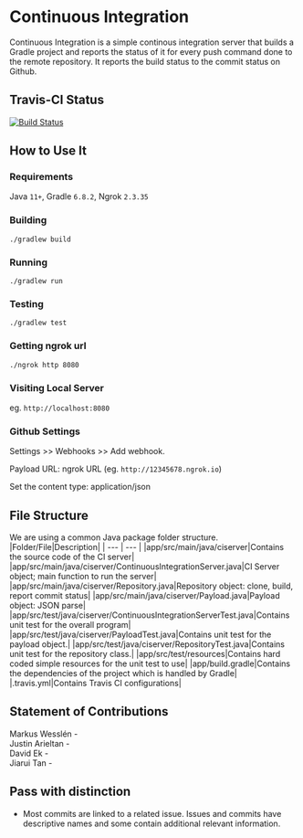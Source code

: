 # Continuous Integration
Continuous Integration is a simple continous integration server that builds a Gradle project and reports the status of it for every push command done to the remote repository. It reports the build status to the commit status on Github.

## Travis-CI Status
[![Build Status](https://travis-ci.com/m4reko/soffan-group16-a2.svg?branch=main)](https://travis-ci.com/m4reko/soffan-group16-a2)


## How to Use It
### Requirements
Java `11+`, Gradle `6.8.2`, Ngrok `2.3.35`

### Building
`./gradlew build`
### Running
`./gradlew run`
### Testing
`./gradlew test`
### Getting ngrok url
`./ngrok http 8080`
### Visiting Local Server
eg. `http://localhost:8080`
### Github Settings
Settings >> Webhooks >> Add webhook.

Payload URL: ngrok URL (eg. `http://12345678.ngrok.io`)

Set the content type: application/json


## File Structure
We are using a common Java package folder structure.  
|Folder/File|Description|
| --- | --- |
|app/src/main/java/ciserver|Contains the source code of the CI server|
|app/src/main/java/ciserver/ContinuousIntegrationServer.java|CI Server object; main function to run the server|
|app/src/main/java/ciserver/Repository.java|Repository object: clone, build, report commit status|
|app/src/main/java/ciserver/Payload.java|Payload object: JSON parse|
|app/src/test/java/ciserver/ContinuousIntegrationServerTest.java|Contains unit test for the overall program|
|app/src/test/java/ciserver/PayloadTest.java|Contains unit test for the payload object.|
|app/src/test/java/ciserver/RepositoryTest.java|Contains unit test for the repository class.|
|app/src/test/resources|Contains hard coded simple resources for the unit test to use|
|app/build.gradle|Contains the dependencies of the project which is handled by Gradle|
|.travis.yml|Contains Travis CI configurations|

## Statement of Contributions
Markus Wesslén -  
Justin Arieltan -  
David Ek -  
Jiarui Tan -  

## Pass with distinction ##
* Most commits are linked to a related issue. Issues and commits have descriptive names and some contain additional relevant information.